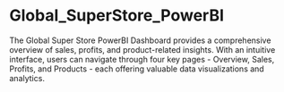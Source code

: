 # Global_SuperStore_PowerBI
The Global Super Store PowerBI Dashboard provides a comprehensive overview of sales, profits, and product-related insights. With an intuitive interface, users can navigate through four key pages - Overview, Sales, Profits, and Products - each offering valuable data visualizations and analytics.
